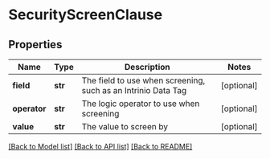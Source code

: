 # SecurityScreenClause

## Properties
Name | Type | Description | Notes
------------ | ------------- | ------------- | -------------
**field** | **str** | The field to use when screening, such as an Intrinio Data Tag | [optional] 
**operator** | **str** | The logic operator to use when screening | [optional] 
**value** | **str** | The value to screen by | [optional] 

[[Back to Model list]](../README.md#documentation-for-models) [[Back to API list]](../README.md#documentation-for-api-endpoints) [[Back to README]](../README.md)


